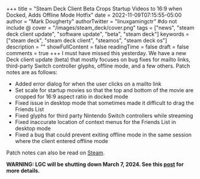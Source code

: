 +++
title = "Steam Deck Client Beta Crops Startup Videos to 16:9 when Docked, Adds Offline Mode Hotfix"
date = 2022-11-09T07:15:55-05:00
author = "Mark Dougherty"
authorTwitter = "linuxgamingctr" #do not include @
cover = "/images/steam_deck/cover.png"
tags = ["news", "steam deck client update", "software update", "beta", "steam deck"]
keywords = ["steam deck", "steam deck client", "steamos", "steam deck os"]
description = ""
showFullContent = false
readingTime = false
draft = false
comments = true
+++
I must have missed this yesterday. We have a new Deck client update (beta) that mostly focuses on bug fixes for mailto links, third-party Switch controller glyphs, offline mode, and a few others. Patch notes are as follows:
- Added error dialog for when the user clicks on a mailto link
- Set scale for startup movies so that the top and bottom of the movie are cropped for 16:9 aspect ratio in docked mode
- Fixed issue in desktop mode that sometimes made it difficult to drag the Friends List
- Fixed glyphs for third party Nintendo Switch controllers while streaming
- Fixed inaccurate location of context menus for the Friends List in desktop mode
- Fixed a bug that could prevent exiting offline mode in the same session where the client entered offline mode

Patch notes can also be read on [Steam](https://steamcommunity.com/games/1675200/announcements/detail/3425577645381338804).

**WARNING: LGC will be shutting down March 7, 2024. See this [post](https://linuxgamingcentral.com/posts/the-end-of-lgc/) for more details.**
